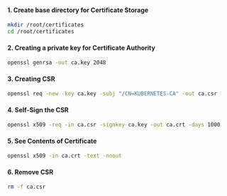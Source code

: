 #### 1. Create base directory for Certificate Storage

```sh
mkdir /root/certificates
cd /root/certificates
```

#### 2. Creating a private key for Certificate Authority
```sh
openssl genrsa -out ca.key 2048
```
#### 3. Creating CSR
```sh
openssl req -new -key ca.key -subj "/CN=KUBERNETES-CA" -out ca.csr
```
#### 4. Self-Sign the CSR
```sh
openssl x509 -req -in ca.csr -signkey ca.key -out ca.crt -days 1000
```
#### 5. See Contents of Certificate
```sh
openssl x509 -in ca.crt -text -noout
```
#### 6. Remove CSR
```sh
rm -f ca.csr
```
